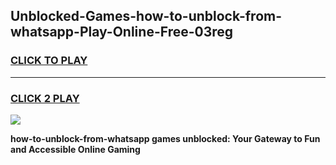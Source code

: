 
## Unblocked-Games-how-to-unblock-from-whatsapp-Play-Online-Free-03reg
<h3>
<a href="https://premium76.site?title=how-to-unblock-from-whatsapp&ref=26A">CLICK TO PLAY</a></h3>
<hr>

<h3>
<a href="https://premium76.site?title=how-to-unblock-from-whatsapp&ref=26A">CLICK 2 PLAY</a>
  
</h3>

<a href="https://premium76.site?title=how-to-unblock-from-whatsapp&ref=26A"><img src="https://clearcache.store/games.png"></a>


**how-to-unblock-from-whatsapp games unblocked: Your Gateway to Fun and Accessible Online Gaming**
